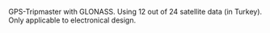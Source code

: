 GPS-Tripmaster with GLONASS. Using 12 out of 24 satellite data (in Turkey). Only applicable to electronical design.
